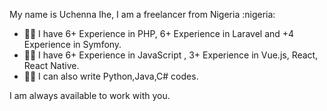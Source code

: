 <p> My name is Uchenna Ihe, I am a freelancer from Nigeria :nigeria: </p>

* :man_technologist: I have 6+ Experience in PHP, 6+ Experience in Laravel and +4 Experience in Symfony.
* :man_technologist: I have 6+ Experience in JavaScript , 3+ Experience in Vue.js, React, React Native.
* :man_technologist: I can also write Python,Java,C# codes.

<span> I am always available to work with you.</span>

